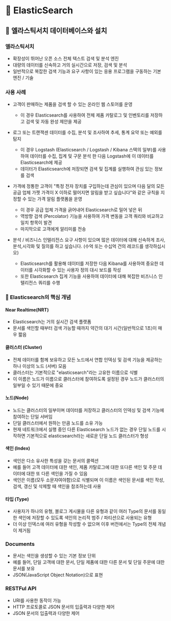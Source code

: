 # :book: ElasticSearch

## :pushpin: 엘라스틱서치 데이터베이스와 설치

### 엘라스틱서치

- 확장성이 뛰어난 오픈 소스 전체 텍스트 검색 및 분석 엔진
- 대량의 데이터를 신속하고 거의 실시간으로 저장, 검색 및 분석
- 일반적으로 복잡한 검색 기능과 요구 사항이 있는 응용 프로그램을 구동하는 기본 엔진 / 기술


### 사용 사례

- 고객이 판매하는 제품을 검색 할 수 있는 온라인 웹 스토어를 운영 
    - 이 경우 Elasticsearch를 사용하여 전체 제품 카탈로그 및 인벤토리를 저장하고 검색 및 자동 완성 제안을 제공

- 로그 또는 트랜잭센 데이터를 수집, 분석 및 조사하여 추세, 통계 요약 또는 예외를 탐지
    - 이 경우 Logstash (Elasticsearch / Logstash / Kibana 스택의 일부)를 사용하여 데이터를 수집, 집계 및 
    구문 분석 한 다음 Logstash에 이 데이터를 Elasticsearch에 제공
    - 데이터가 Elasticsearch에 저장되면 검색 및 집계를 실행하여 관심 있는 정보를 검색

- 가격에 정통한 고객이 "특정 전자 장치를 구입하는데 관심이 있으며 다음 달의 모든 공급 업체 가젯 가격이 X 이하로 떨어지면 알림을 받고 싶습니다"와
같은 규칙을 지정할 수 있는 가격 알림 플랫폼을 운영
    - 이 경우 공급 업체 가격을 긁어내어 Elasticsearch로 밀어 넣은 뒤
    - 역방향 검색 (Percolator) 기능을 사용하여 가격 변동을 고객 쿼리와 비교하고 일치 항목이 발견
    - 마지막으로 고객에게 알리미를 전송
    
- 분석 / 비즈니스 인텔리전스 요구 사항이 있으며 많은 데이터에 대해 신속하게 조사,분석,시각화 및 질의를 하고 싶습니다. (수억 또는 수십억 건의 레코드를 생각하십시오)
    - Elasticsearch를 활용해 데이터를 저장한 다음 Kibana를 사용하여 중요한 데이터를 시각화할 수 있는 사용자 정의 대시 보드를 작성
    - 또한 Elasticsearch 집게 기능을 사용하여 데이터에 대해 복잡한 비즈니스 인텔리전스 쿼리를 수행
    
    
### :seedling: Elasticsearch의 핵심 개념

#### Near Realtime(NRT)

- Elasticsearch는 거의 실시간 검색 플랫폼
- 문서를 색인할 때부터 검색 가능할 때까지 약간의 대기 시간(일반적으로 1초)이 매우 짧음


#### 클러스터 (Cluster)

- 전체 데이터를 함께 보유하고 모든 노드에서 연합 인덱싱 및 검색 기능을 제공하는 하나 이상의 노드 (서버) 모음
- 클러스터는 기본적으로 "elasticsearch"라는 고유한 이름으로 식별
- 이 이름은 노드가 이름으로 클러스터에 참여하도록 설정된 경우 노드가 클러스터의 일부일 수 있기 때문에 중요


#### 노드(Node)

- 노드는 클러스터의 일부이며 데이터를 저장하고 클러스터의 인덱싱 및 검색 기능에 참여하는 단일 서버임
- 단일 클러스터에서 원하는 만큼 노드를 소유 가능
- 현재 네트워크에서 실행 중인 다른 Elasticsearch 노드가 없는 경우 단일 노드를 시작하면 기본적으로 elasticsearch라는 새로운 단일 노드 클러스터가 형성


#### 색인 (Index)

- 색인은 다소 유사한 특성을 갖는 문서의 콜렉션
- 예를 들어 고객 데이터에 대한 색인, 제품 카탈로그에 대한 또다른 색인 및 주문 데이터에 대한 또 다른 색인을 가질 수 있음
- 색인은 이름(모두 소문자여야함)으로 식별되며 이 이름은 색인된 문서를 색인 작성, 검색, 갱신 및 삭제할 때 색인을 참조하는데 사용


#### 타입 (Type)

- 사용자가 하나의 유형, 블로그 게시물을 다른 유형과 같이 여러 Type의 문서를 동일한 색인에 저장할 수 있도록 색인의 논리적 범주 / 파티션으로 사용되는 유형
- 더 이상 인덱스에 여러 유형을 작성할 수 없으며 이후 버전에서는 Type의 전체 개념이 제거됨


### Documents

- 문서는 색인을 생성할 수 있는 기본 정보 단위
- 예를 들어, 단일 고객에 대한 문서, 단일 제품에 대한 다른 문서 및 단일 주문에 대한 문서를 보유
- JSON(JavaScript Object Notation)으로 표현


### RESTFul API

- URI를 사용한 동작이 가능
- HTTP 프로토콜로 JSON 문서의 입출력과 다양한 제어
- JSON 문서의 입출력과 다양한 제어 



